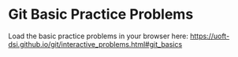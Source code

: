 # Git Basic Practice Problems

Load the basic practice problems in your browser here: https://uoft-dsi.github.io/git/interactive_problems.html#git_basics

